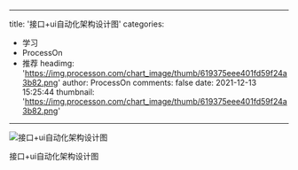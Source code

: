 
---
title: '接口+ui自动化架构设计图'
categories: 
 - 学习
 - ProcessOn
 - 推荐
headimg: 'https://img.processon.com/chart_image/thumb/619375eee401fd59f24a3b82.png'
author: ProcessOn
comments: false
date: 2021-12-13 15:25:44
thumbnail: 'https://img.processon.com/chart_image/thumb/619375eee401fd59f24a3b82.png'
---

<div>   
<img class="thumb" alt="接口+ui自动化架构设计图" src="https://img.processon.com/chart_image/thumb/619375eee401fd59f24a3b82.png" referrerpolicy="no-referrer">
<p>接口+ui自动化架构设计图</p>  
</div>
            